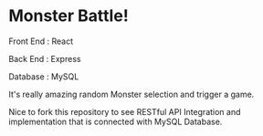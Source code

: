 # Monster Battle!

Front End : React

Back End : Express

Database : MySQL

It's really amazing random Monster selection and trigger a game.

Nice to fork this repository to see RESTful API Integration and implementation that is connected with MySQL Database.
